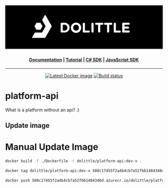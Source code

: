<h1 align="center"><img src="https://raw.githubusercontent.com/dolittle/Documentation/master/Source/static/images/dolittle_negativ_horisontal_RGB_black.svg" alt="Dolittle"></h1>

<h4 align="center">
    <a href="https://dolittle.io">Documentation</a> |
    <a href="https://dolittle.io/docs/tutorials/getting_started/">Tutorial</a> |
    <a href="https://github.com/dolittle/DotNet.SDK">C# SDK</a> |
    <a href="https://github.com/dolittle/JavaScript.SDK">JavaScript SDK</a>
</h4>

---

<p align="center">
    <a href="https://hub.docker.com/r/dolittle/platform-api"><img src="https://img.shields.io/docker/v/dolittle/platform-api?label=dolittle%2Fplatform-api&logo=docker&sort=semver" alt="Latest Docker image"></a>
    <a href="https://github.com/dolittle/platform-api/actions/workflows/ci.yml"><img src="https://github.com/dolittle/platform-api/actions/workflows/ci.yml/badge.svg" alt="Build status"></a>
</p>

# platform-api
What is a platform without an api? :)



## Update image
# Manual Update Image

```sh
docker build -f ./Dockerfile -t dolittle/platform-api:dev-x .
```

```sh
docker tag dolittle/platform-api:dev-x 508c17455f2a4b4cb7a52fbb1484346d.azurecr.io/dolittle/platform/platform-api:dev-x
```

```sh
docker push 508c17455f2a4b4cb7a52fbb1484346d.azurecr.io/dolittle/platform/platform-api:dev-x
```
